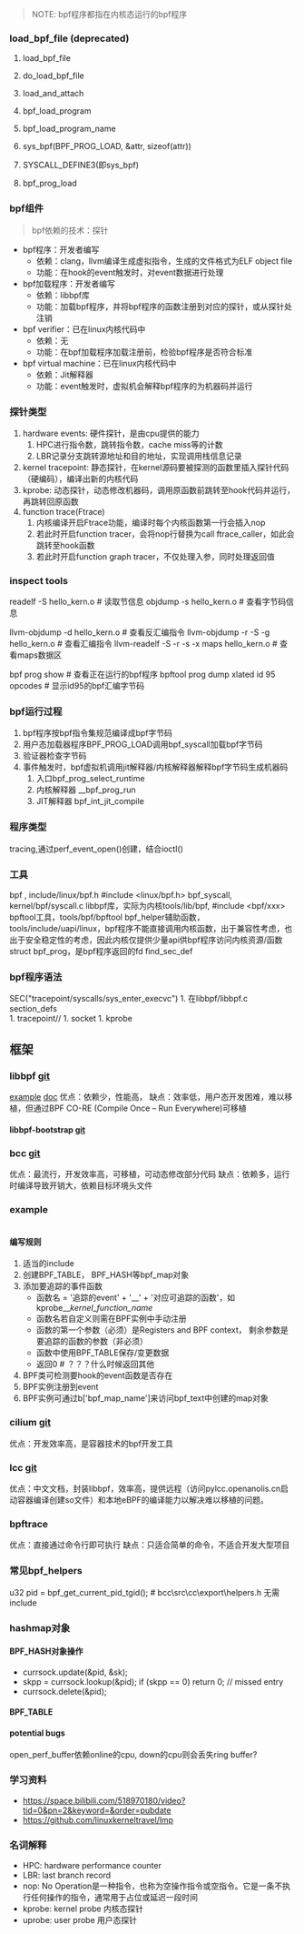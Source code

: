 
> NOTE: bpf程序都指在内核态运行的bpf程序


### load_bpf_file (deprecated)
1. load_bpf_file
1. do_load_bpf_file
1. load_and_attach
1. bpf_load_program
1. bpf_load_program_name
1. sys_bpf(BPF_PROG_LOAD, &attr, sizeof(attr))

1. SYSCALL_DEFINE3(即sys_bpf)
1. bpf_prog_load

### bpf组件
> bpf依赖的技术：探针

- bpf程序：开发者编写
    - 依赖：clang，llvm编译生成虚拟指令，生成的文件格式为ELF object file
    - 功能：在hook的event触发时，对event数据进行处理
- bpf加载程序：开发者编写
    - 依赖：libbpf库
    - 功能：加载bpf程序，并将bpf程序的函数注册到对应的探针，或从探针处注销
- bpf verifier：已在linux内核代码中
    - 依赖：无
    - 功能：在bpf加载程序加载注册前，检验bpf程序是否符合标准
- bpf virtual machine：已在linux内核代码中
    - 依赖：Jit解释器
    - 功能：event触发时，虚拟机会解释bpf程序的为机器码并运行

### 探针类型
1. hardware events: 硬件探针，是由cpu提供的能力
    1. HPC进行指令数，跳转指令数，cache miss等的计数
    2. LBR记录分支跳转源地址和目的地址，实现调用栈信息记录
2. kernel tracepoint: 静态探针，在kernel源码要被探测的函数里插入探针代码（硬编码），编译出新的内核代码
3. kprobe: 动态探针，动态修改机器码，调用原函数前跳转至hook代码并运行，再跳转回原函数
4. function trace(Ftrace)
    1. 内核编译开启Ftrace功能，编译时每个内核函数第一行会插入nop
    2. 若此时开启function tracer，会将nop行替换为call ftrace_caller，如此会跳转至hook函数
    3. 若此时开启function graph tracer，不仅处理入参，同时处理返回值

### inspect tools
readelf -S hello_kern.o  # 读取节信息
objdump -s hello_kern.o  # 查看字节码信息

llvm-objdump -d hello_kern.o   # 查看反汇编指令
llvm-objdump -r -S -g hello_kern.o   # 查看汇编指令
llvm-readelf -S -r -s -x maps hello_kern.o  # 查看maps数据区

bpf prog show  # 查看正在运行的bpf程序
bpftool prog dump xlated id 95 opcodes  # 显示id95的bpf汇编字节码

### bpf运行过程
1. bpf程序按bpf指令集规范编译成bpf字节码
2. 用户态加载器程序BPF_PROG_LOAD调用bpf_syscall加载bpf字节码
2. 验证器检查字节码
2. 事件触发时，bpf虚拟机调用jit解释器/内核解释器解释bpf字节码生成机器码
    1. 入口bpf_prog_select_runtime
    2. 内核解释器 __bpf_prog_run
    3. JIT解释器  bpf_int_jit_compile

### 程序类型
tracing,通过perf_event_open()创建，结合ioctl()

### 工具
bpf , include/linux/bpf.h #include <linux/bpf.h>
bpf_syscall, kernel/bpf/syscall.c
libbpf库，实际为内核tools/lib/bpf, #include <bpf/xxx>
bpftool工具，tools/bpf/bpftool
bpf_helper辅助函数，tools/include/uapi/linux，bpf程序不能直接调用内核函数，出于兼容性考虑，也出于安全稳定性的考虑，因此内核仅提供少量api供bpf程序访问内核资源/函数
struct bpf_prog，是bpf程序返回的fd
find_sec_def


### bpf程序语法
SEC("tracepoint/syscalls/sys_enter_execvc")
    1. 在libbpf/libbpf.c  section_defs  
    1. tracepoint/<category>/<name>
    1. socket
    1. kprobe




## 框架
### libbpf [git](https://github.com/libbpf/libbpf)
[example](https://www.bilibili.com/video/BV1HW4y1674H/?spm_id_from=333.999.0.0&vd_source=91912fe1eed4fad62dbd9ba27dd52c0e)
[doc](https://libbpf.readthedocs.io/en/latest/libbpf_overview.html#bpf-co-re-compile-once-run-everywhere)
优点：依赖少，性能高，
缺点：效率低，用户态开发困难，难以移植，但通过BPF CO-RE (Compile Once – Run Everywhere)可移植


#### libbpf-bootstrap [git](https://github.com/libbpf/libbpf-bootstrap)

### bcc [git](https://github.com/iovisor/bcc)
优点：最流行，开发效率高，可移植，可动态修改部分代码
缺点：依赖多，运行时编译导致开销大，依赖目标环境头文件

### example
```python

```

#### 编写规则
1. 适当的include
2. 创建BPF_TABLE， BPF_HASH等bpf_map对象
3. 添加要追踪的事件函数
    - 函数名 = '追踪的event' + '\_\_' + '对应可追踪的函数'，如kprobe__*kernel_function_name*
    - 函数名若自定义则需在BPF实例中手动注册
    - 函数的第一个参数（必须）是Registers and BPF context， 剩余参数是要追踪的函数的参数（非必须）
    - 函数中使用BPF_TABLE保存/变更数据
    - 返回0  # ？？？什么时候返回其他
4. BPF类可检测要hook的event函数是否存在
5. BPF实例注册到event
6. BPF实例可通过b\['bpf_map_name'\]来访问bpf_text中创建的map对象

### cilium [git](https://github.com/cilium/ebpf)
优点：开发效率高，是容器技术的bpf开发工具

### lcc [git](https://github.com/aliyun/surftrace/blob/master/setupPylcc.py)
优点：中文文档，封装libbpf，效率高，提供远程（访问pylcc.openanolis.cn启动容器编译创建so文件）和本地eBPF的编译能力以解决难以移植的问题。

### bpftrace
优点：直接通过命令行即可执行
缺点：只适合简单的命令，不适合开发大型项目

### 常见bpf_helpers
u32 pid = bpf_get_current_pid_tgid();  # bcc\src\cc\export\helpers.h  无需include

### hashmap对象
#### BPF_HASH对象操作
- currsock.update(&pid, &sk);
- skpp = currsock.lookup(&pid); if (skpp == 0) return 0;	// missed entry
- currsock.delete(&pid);
#### BPF_TABLE


#### potential bugs
open_perf_buffer依赖online的cpu, down的cpu则会丢失ring buffer?

### 学习资料
- https://space.bilibili.com/518970180/video?tid=0&pn=2&keyword=&order=pubdate
- https://github.com/linuxkerneltravel/lmp

### 名词解释
- HPC: hardware performance counter
- LBR: last branch record
- nop: No Operation是一种指令，也称为空操作指令或空指令。它是一条不执行任何操作的指令，通常用于占位或延迟一段时间
- kprobe: kernel probe 内核态探针
- uprobe: user probe 用户态探针